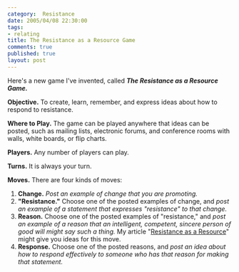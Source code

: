 ```yaml
--- 
category:  Resistance
date: 2005/04/08 22:30:00
tags: 
- relating
title: The Resistance as a Resource Game
comments: true
published: true
layout: post
---
```


<p>Here's a new game I've invented, called <strong>
<em>The Resistance as a Resource Game.</em>
</strong>
</p>
<p>
<strong>Objective.</strong>  To create, learn, remember, and express ideas about how to respond to resistance.</p>
<p>
<strong>Where to Play.</strong>  The game can be played anywhere that ideas can be posted, such as mailing lists, electronic forums, and conference rooms with walls, white boards, or flip charts.</p>
<p>
<strong>Players.</strong>  Any number of players can play.</p>
<p>
<strong>Turns.</strong>  It is always your turn.</p>
<p>
<strong>Moves.</strong>  There are four kinds of moves:</p>
<ol>
<li>
<strong>Change.</strong>
<em>Post an example of change that you are promoting.</em>
</li>
<li>
<strong>"Resistance."</strong>  Choose one of the posted examples of change, and <em>post an example of a statement that expresses "resistance" to that change.</em>
</li>
<li>
<strong>Reason.</strong>  Choose one of the posted examples of "resistance," and <em>post an example of a reason that an intelligent, competent, sincere person of good will might say such a thing.</em>  My article "<a href="http://dhemery.com/articles/resistance_as_a_resource/">Resistance as a Resource</a>" might give you ideas for this move.</li>
<li>
<strong>Response.</strong>  Choose one of the posted reasons, and <em>post an idea about how to respond effectively to someone who has that reason for making that statement.</em>
</li>
</ol>
